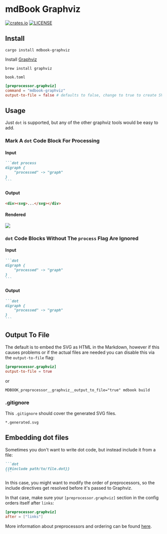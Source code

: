 # mdBook Graphviz

[![crates.io](https://img.shields.io/crates/v/mdbook-graphviz.svg)](https://crates.io/crates/mdbook-graphviz)
[![LICENSE](https://img.shields.io/github/license/dylanowen/mdbook-graphviz.svg)](LICENSE)

## Install

```
cargo install mdbook-graphviz
```

Install [Graphviz](https://graphviz.gitlab.io/download/)

```
brew install graphviz
```

`book.toml`

```toml
[preprocessor.graphviz]
command = "mdbook-graphviz"
output-to-file = false # defaults to false, change to true to create SVG files instead of rendering them inline
```

## Usage

Just `dot` is supported, but any of the other graphviz tools would be easy to add.

### Mark A `dot` Code Block For Processing

#### Input

~~~markdown
```dot process
digraph {
    "processed" -> "graph"
}
```
~~~

#### Output

~~~markdown
<div><svg>...</svg></div>


~~~

#### Rendered

![](sample_0.generated.svg)

### `dot` Code Blocks Without The `process` Flag Are Ignored

#### Input

~~~markdown
```dot
digraph {
    "processed" -> "graph"
}
```
~~~

#### Output

~~~markdown
```dot
digraph {
    "processed" -> "graph"
}
```
~~~

## Output To File

The default is to embed the SVG as HTML in the Markdown, however if this causes problems or if the actual files are
needed you can disable this via the `output-to-file` flag:

```toml
[preprocessor.graphviz]
output-to-file = true
```

or

```shell
MDBOOK_preprocessor__graphviz__output_to_file="true" mdbook build
```

### .gitignore

This `.gitignore` should cover the generated SVG files.

```
*.generated.svg
```

## Embedding dot files
Sometimes you don't want to write dot code, but instead include it from a file:

~~~markdown
```dot
{{#include path/to/file.dot}}
```
~~~

In this case, you might want to modify the order of preprocessors, so the
include directives get resolved before it's passed to Graphviz.

In that case, make sure your `[preprocessor.graphviz]` section in the config
orders itself after `links`:

```toml
[preprocessor.graphviz]
after = ["links"]
```

More information about preprocessors and ordering can be found
[here](https://rust-lang.github.io/mdBook/format/configuration/preprocessors.html?highlight=preprocessors#require-a-certain-order).
